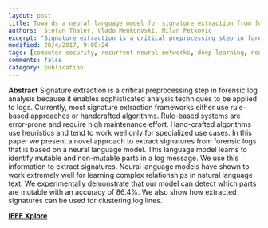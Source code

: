 ```yaml
---
layout: post
title: Towards a neural language model for signature extraction from forensic logs
authors:  Stefan Thaler, Vlado Menkonvski, Milan Petkovic
excerpt: "Signature extraction is a critical preprocessing step in forensic log analysis because it enables sophisticated analysis techniques to be applied to logs. Currently, most signature extraction frameworks either use rule-based approaches or handcrafted algorithms. Rule-based systems are error-prone and require high maintenance effort. Hand-crafted algorithms use heuristics and tend to work well only for specialized use cases. In this paper we present a novel approach to extract signatures from forensic logs that is based on a neural language model. This language model learns to identify mutable and non-mutable parts in a log message. We use this information to extract signatures. Neural language models..."
modified: 28/4/2017, 9:00:24
tags: [computer security, recurrent neural networks, deep learning, neural language model]
comments: false
category: publication
---
```


**Abstract** 
Signature extraction is a critical preprocessing step in forensic log analysis because it enables sophisticated analysis techniques to be applied to logs. Currently, most signature extraction frameworks either use rule-based approaches or handcrafted algorithms. Rule-based systems are error-prone and require high maintenance effort. Hand-crafted algorithms use heuristics and tend to work well only for specialized use cases. In this paper we present a novel approach to extract signatures from forensic logs that is based on a neural language model. This language model learns to identify mutable and non-mutable parts in a log message. We use this information to extract signatures. Neural language models have shown to work extremely well for learning complex relationships in natural language text. We experimentally demonstrate that our model can detect which parts are mutable with an accuracy of 86.4%. We also show how extracted signatures can be used for clustering log lines.

**[IEEE Xplore](http://ieeexplore.ieee.org/document/7916497/)**
